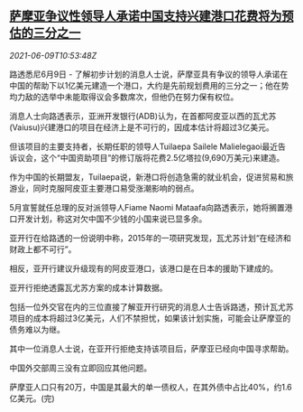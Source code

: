<!--1623236462000-->
[萨摩亚争议性领导人承诺中国支持兴建港口花费将为预估的三分之一](https://cn.reuters.com/article/samoa-china-backed-port-0609-idCNKCS2DL0ZX)
------

<div><i>2021-06-09T10:53:48Z</i></div><p>路透悉尼6月9日 - 了解初步计划的消息人士说，萨摩亚具有争议的领导人承诺在中国的帮助下以1亿美元建造一个港口，大约是先前规划费用的三分之一；他在势均力敌的选举中未能取得议会多数席次，但他仍在努力保有权位。</p><p>消息人士向路透表示，亚洲开发银行(ADB)认为，在首都阿皮亚以西的瓦尤苏(Vaiusu)兴建港口的项目在经济上是不可行的，因成本估计将超过3亿美元。</p><p>但该项目的主要支持者，长期任职的领导人Tuilaepa Sailele Malielegaoi最近告诉议会，这个“中国资助项目”的修订版将花费2.5亿塔拉(9,690万美元)来建造。</p><p>作为中国的长期盟友，Tuilaepa说，新港口将创造急需的就业机会，促进贸易和旅游业，同时克服阿皮亚主要港口易受涨潮影响的弱点。</p><p>5月宣誓就任总理的反对派领导人Fiame Naomi Mataafa向路透表示，她将搁置港口开发计划，称这对欠中国不少钱的小国来说已显多余。</p><p>亚开行在给路透的一份说明中称，2015年的一项研究发现，瓦尤苏计划“在经济和财政上都不可行”。</p><p>相反，亚开行建议升级现有的阿皮亚港口，该港口是在日本的援助下建成的。</p><p>亚开行拒绝透露瓦尤苏方案的成本计算数据。</p><p>包括一位外交官在内的三位直接了解亚开行研究的消息人士告诉路透，预计瓦尤苏项目的成本将超过3亿美元，人们不禁担忧，如果该计划实施，可能会让萨摩亚的债务难以为继。</p><p>其中一位消息人士说，在亚开行拒绝支持该项目后，萨摩亚已经向中国寻求帮助。</p><p>中国外交部周三没有立即回应其他问题。</p><p>萨摩亚人口只有20万，中国是其最大的单一债权人，在其外债中占比40%，约1.6亿美元。(完)</p>
